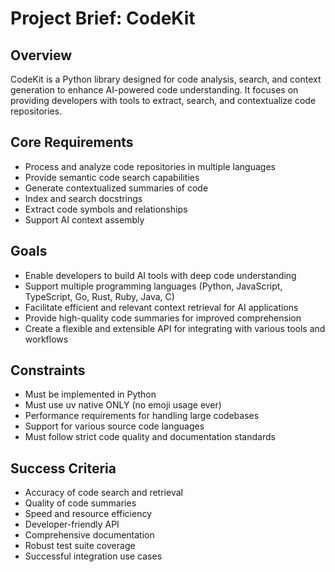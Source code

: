 # Project Brief: CodeKit

## Overview

CodeKit is a Python library designed for code analysis, search, and context generation to enhance AI-powered code understanding. It focuses on providing developers with tools to extract, search, and contextualize code repositories.

## Core Requirements

- Process and analyze code repositories in multiple languages
- Provide semantic code search capabilities
- Generate contextualized summaries of code
- Index and search docstrings
- Extract code symbols and relationships
- Support AI context assembly

## Goals

- Enable developers to build AI tools with deep code understanding
- Support multiple programming languages (Python, JavaScript, TypeScript, Go, Rust, Ruby, Java, C)
- Facilitate efficient and relevant context retrieval for AI applications
- Provide high-quality code summaries for improved comprehension
- Create a flexible and extensible API for integrating with various tools and workflows

## Constraints

- Must be implemented in Python
- Must use uv native ONLY (no emoji usage ever)
- Performance requirements for handling large codebases
- Support for various source code languages
- Must follow strict code quality and documentation standards

## Success Criteria

- Accuracy of code search and retrieval
- Quality of code summaries
- Speed and resource efficiency
- Developer-friendly API
- Comprehensive documentation
- Robust test suite coverage
- Successful integration use cases
